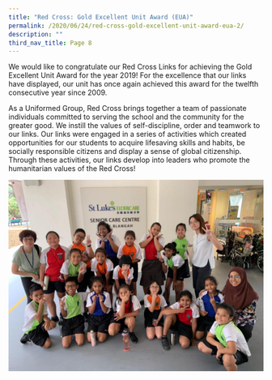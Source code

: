 ```yaml
---
title: "Red Cross: Gold Excellent Unit Award (EUA)"
permalink: /2020/06/24/red-cross-gold-excellent-unit-award-eua-2/
description: ""
third_nav_title: Page 8
---
```

<p>We would like to congratulate our Red Cross Links for achieving the Gold Excellent Unit Award for the year 2019! For the excellence that our links have displayed, our unit has once again achieved this award for the twelfth consecutive year since 2009.</p>
<p>As a Uniformed Group, Red Cross brings together a team of passionate individuals committed to serving the school and the community for the greater good. We instill the values of self-discipline, order and teamwork to our links. Our links were engaged in a series of activities which created opportunities for our students to acquire lifesaving skills and habits, be socially responsible citizens and display a sense of global citizenship. Through these activities, our links develop into leaders who promote the humanitarian values of the Red Cross!</p>

![](/images/WhatsApp-Image-2019-09-27-at-1024x768.jpeg)